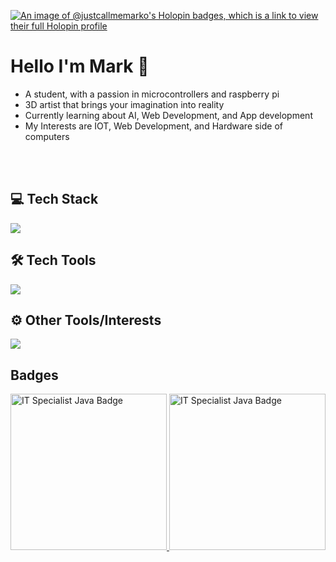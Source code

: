 [![An image of @justcallmemarko's Holopin badges, which is a link to view their full Holopin profile](https://holopin.me/justcallmemarko)](https://holopin.io/@justcallmemarko)
<br>
# Hello I'm Mark 👋
 - A student, with a passion in microcontrollers and raspberry pi <br />
 - 3D artist that brings your imagination into reality<br />
 - Currently learning about AI, Web Development, and App development<br />
 - My Interests are IOT, Web Development, and Hardware side of computers
<br>
<br>

## 💻 Tech Stack 
<p align="left">
  <a href="https://skillicons.dev">
    <img src="https://skillicons.dev/icons?i=html,css,tailwindcss,javascript,typescript,react,next,java,py,mysql" />
  </a>
</p>

## 🛠️ Tech Tools 
<p align="left">
  <a href="https://skillicons.dev">
    <img src="https://skillicons.dev/icons?i=figma,pycharm,fastapi,vscode,vite,nodejs,docker,androidstudio,firebase,github" />
  </a>
</p>

## ⚙️ Other Tools/Interests
<p align="left">
  <a href="https://skillicons.dev">
    <img src="https://skillicons.dev/icons?i=raspberrypi,arduino,blender" />
  </a>
</p>

## Badges
<p align ="left">
  <a href="https://www.credly.com/badges/a7a4e82e-4258-491d-951f-ca8c16f0a0f9/public_url" target="on_blank">
    <img src="https://images.credly.com/size/220x220/images/2210b6fe-0eda-415a-8aba-6c1400566728/ITS-Badges_Java_1200px.png" alt="IT Specialist Java Badge"
     style="height: 250px; width: 250px;">
  </a>
 <a href="https://www.credly.com/badges/f7052788-b7e3-40cc-b240-568a355a23e4/public_url" target="on_blank">
    <img src="https://images.credly.com/images/51984979-f759-49f0-8bb3-5310d364fdbe/image.png" alt="IT Specialist Java Badge"
     style="height: 250px; width: 250px;">
  </a>
</p>


